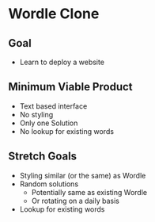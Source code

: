 # Wordle Clone
## Goal
- Learn to deploy a website

## Minimum Viable Product
- Text based interface
- No styling
- Only one Solution
- No lookup for existing words

## Stretch Goals
- Styling similar (or the same) as Wordle
- Random solutions
    - Potentially same as existing Wordle
    - Or rotating on a daily basis
- Lookup for existing words
